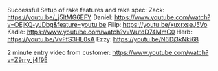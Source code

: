 Successful Setup of rake features and rake spec:
Zack: https://youtu.be/_j5ltMG6EFY
Daniel: https://www.youtube.com/watch?v=OEjKQ-yJDbg&feature=youtu.be
Filip: https://youtu.be/xuxrxseJ5Vo
Kadie: https://www.youtube.com/watch?v=WutdD74MmC0
Herb: https://youtu.be/VvFfS3HL0sA
Ezzy: https://youtu.be/N6Dj3kNki68

2 minute entry video from customer:
https://www.youtube.com/watch?v=Z9rry_j4f9E